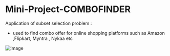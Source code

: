 # Mini-Project-COMBOFINDER
Application of subset selection problem :
 - used to find combo offer for online shopping platforms  such as Amazon ,Flipkart, Myntra , Nykaa etc

![image](https://github.com/prabhmeettkaur/Mini-Project--COMBOFINDER/assets/112319403/21df1d38-3dca-41d8-9db0-251644f07f81)


